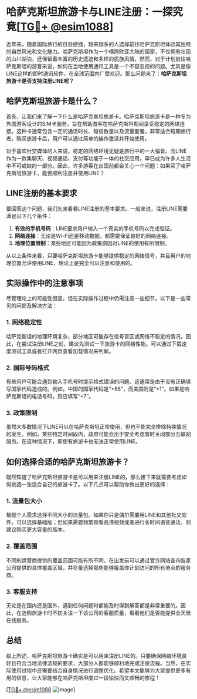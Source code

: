 # 哈萨克斯坦旅游卡与LINE注册：一探究竟[[TG💪+ @esim1088](https://t.me/s/esim1088)]

近年来，随着国际旅行的日益便捷，越来越多的人选择前往哈萨克斯坦体验其独特的自然风光和文化魅力。哈萨克斯坦作为一个横跨欧亚大陆的国家，不仅拥有壮丽的山川湖泊，还保留着丰富的历史遗迹和多样的民族风情。然而，对于计划前往哈萨克斯坦的游客来说，如何在当地使用通讯工具是一个不容忽视的问题。尤其是像LINE这样的即时通讯软件，在全球范围内广受欢迎。那么问题来了：**哈萨克斯坦旅游卡是否支持注册LINE呢？**

## 哈萨克斯坦旅游卡是什么？

首先，让我们来了解一下什么是哈萨克斯坦旅游卡。哈萨克斯坦旅游卡是一种专为外国游客设计的SIM卡服务，旨在帮助游客在哈萨克斯坦期间享受稳定的网络连接。这种卡通常包含一定的通话时长、短信数量以及流量套餐，非常适合短期旅行者。购买旅游卡后，用户可以通过简单的操作激活并开始使用。

对于喜欢社交媒体的人来说，稳定的网络环境无疑是旅行中的一大福音。而LINE作为一款集聊天、视频通话、支付等功能于一体的社交应用，早已成为许多人生活中不可或缺的一部分。因此，许多游客在出国前都会关心一个问题：如果买了哈萨克斯坦旅游卡，能否顺利注册并使用LINE？

## LINE注册的基本要求

要回答这个问题，我们先来看看LINE注册的基本要求。一般来说，注册LINE需要满足以下几个条件：

1. **有效的手机号码**：LINE要求用户输入一个真实的手机号码以完成验证。
2. **网络连接**：无论是Wi-Fi还是移动数据，都需要保证良好的网络连接。
3. **地理位置限制**：某些地区可能因为政策原因对LINE的使用有所限制。

从以上条件来看，只要哈萨克斯坦旅游卡能够提供稳定的网络信号，并且用户的地理位置允许使用LINE，理论上是完全可以注册和使用的。

## 实际操作中的注意事项

尽管理论上的可能性很高，但在实际操作过程中仍需注意一些细节。以下是一些常见的问题及解决方法：

### 1. 网络稳定性
哈萨克斯坦的地理环境复杂，部分地区可能存在信号盲区或网络不稳定的情况。因此，在尝试注册LINE之前，建议先测试一下旅游卡的网络性能。可以通过下载速度测试工具或者打开网页查看加载情况来判断。

### 2. 国际号码格式
有些用户可能会遇到输入手机号时提示格式错误的问题。这通常是由于没有正确填写国家代码造成的。例如，中国的国家代码是“+86”，而美国则是“+1”。如果是哈萨克斯坦的电话号码，则应填写“+7”。

### 3. 政策限制
虽然大多数情况下LINE可以在哈萨克斯坦正常使用，但也不能完全排除特殊情况的发生。例如，某些特定时间段内，政府可能会出于安全考虑暂时关闭部分互联网服务。在这种情况下，即使有旅游卡也无法正常使用LINE。

## 如何选择合适的哈萨克斯坦旅游卡？

既然知道了哈萨克斯坦旅游卡是可以用来注册LINE的，那么接下来就需要考虑如何挑选一张适合自己的旅游卡了。以下几点可以帮助你做出更好的选择：

### 1. 流量包大小
根据个人需求选择不同大小的流量包。如果你只是偶尔需要用LINE和其他社交软件，可以选择基础版；但如果需要频繁观看高清视频或者进行长时间语音通话，则建议购买更大容量的版本。

### 2. 覆盖范围
不同的运营商提供的覆盖范围可能有所不同。在出发前可以通过官方网站查询各家公司提供的具体覆盖区域，并尽量选择那些能够覆盖你计划访问的所有地点的服务商。

### 3. 客服支持
无论是在国内还是国外，遇到任何问题时都能及时得到解答都是非常重要的。因此，在选购旅游卡时不妨关注一下该公司的客服质量，看看他们是否能提供全天候在线服务。

## 总结

综上所述，哈萨克斯坦旅游卡确实是可以用来注册LINE的。只要确保网络环境良好且符合当地法律法规的要求，大部分人都能够顺利地完成注册流程。当然，在实际使用过程中还需要结合自身情况进行调整优化。希望本文能够为大家提供更多有用的信息，让大家能够在哈萨克斯坦度过一段愉快而又顺畅的旅程！

[[TG💪+ @esim1088](https://t.me/s/esim1088) ![Image](https://i.postimg.cc/4NQfJmqS/Snipaste-2025-05-13-00-14-12.png)]
